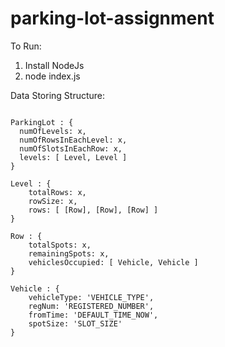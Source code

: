 # parking-lot-assignment



To Run:
1. Install NodeJs
2. node index.js

Data Storing Structure:

```

ParkingLot : {
  numOfLevels: x,
  numOfRowsInEachLevel: x,
  numOfSlotsInEachRow: x,
  levels: [ Level, Level ] 
}

Level : { 
    totalRows: x, 
    rowSize: x, 
    rows: [ [Row], [Row], [Row] ] 
}

Row : {
    totalSpots: x, 
    remainingSpots: x,
    vehiclesOccupied: [ Vehicle, Vehicle ] 
}

Vehicle : {
    vehicleType: 'VEHICLE_TYPE',
    regNum: 'REGISTERED_NUMBER',
    fromTime: 'DEFAULT_TIME_NOW',
    spotSize: 'SLOT_SIZE'
}
```

